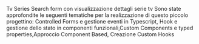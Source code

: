 Tv Series Search form con visualizzazione dettagli serie tv
Sono state approfondite le seguenti tematiche per la realizzazione di questo piccolo progettino: Controlled Forms e gestione eventi in Typescript, Hook e gestione dello stato in componenti funzionali,Custom Components e typed properties,Approccio Component Based, Creazione Custom Hooks

